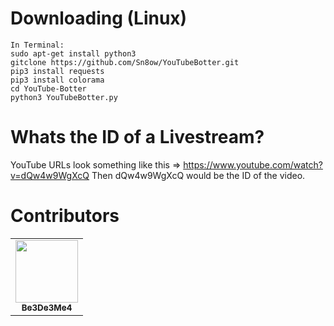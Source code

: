 # Downloading (Linux)
```
In Terminal:
sudo apt-get install python3
gitclone https://github.com/Sn8ow/YouTubeBotter.git
pip3 install requests
pip3 install colorama
cd YouTube-Botter
python3 YouTubeBotter.py
```
# Whats the ID of a Livestream?
YouTube URLs look something like this => https://www.youtube.com/watch?v=dQw4w9WgXcQ
Then dQw4w9WgXcQ would be the ID of the video. 

# Contributors
<table>
  <tr>
    <td align="center"><a href="https://github.com/Be3De3Me4"><img src="https://avatars.githubusercontent.com/u/81803305?v=4" width="100px;" alt=""/><br /><sub><b>Be3De3Me4</b></sub></a><br /><a href="#question-kentcdodds" </a> <a href="https://github.com/Sn8ow/YouTubeBotter/graphs/contributors" </a> 





